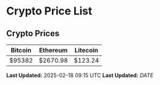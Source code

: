 # Crypto Price List

## Crypto Prices
| Bitcoin | Ethereum | Litecoin |
| ------- | -------- | -------- |
| $95382 | $2670.98 | $123.24 |
**Last Updated:** 2025-02-18 09:15 UTC
**Last Updated:** $DATE$

